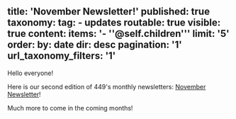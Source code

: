 title: 'November Newsletter!'
published: true
taxonomy:
    tag:
        - updates
routable: true
visible: true
content:
    items: '- ''@self.children'''
    limit: '5'
    order:
        by: date
        dir: desc
    pagination: '1'
    url_taxonomy_filters: '1'
---


Hello everyone!

Here is our second edition of 449's monthly newsletters: [November Newsletter](https://tinyurl.com/449novembernewsletter)!

Much more to come in the coming months!


